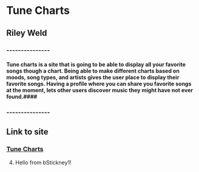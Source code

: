 # Tune Charts #

## Riley Weld ###

### --------------- ###
#### Tune charts is a site that is going to be able to display all your favorite songs though a chart. Being able to make different charts based on moods, song types, and artists gives the user place to display their favorite songs. Having a profile where you can share you favorite songs at the moment, lets other users discover music they might have not ever found.####
### --------------- ###

## Link to site ##
### [Tune Charts](https://tune-charts.onrender.com) ###

4. Hello from bStickney1!